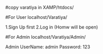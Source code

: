 #copy varatiya in XAMP/htdocs/

#For User 
localhost/Varatiya/

1.Sign Up first
2.Log in (Homw will be open)

#For Admin 
localhost/Varatiya/Admin/

Admin UserName: admin
Password: 123



